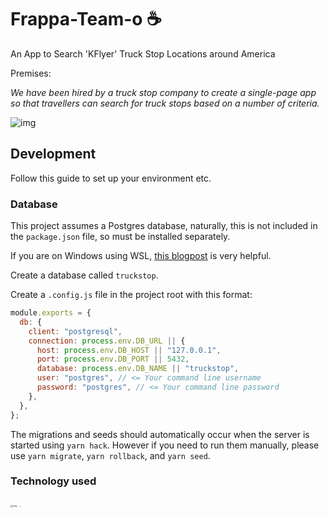 # Frappa-Team-o ☕

An App to Search 'KFlyer' Truck Stop Locations around America

Premises: 

*We have been hired by a truck stop company to create a single-page app so that travellers can search for truck stops based on a number of criteria.*

![img](https://lh6.googleusercontent.com/jSzLnj5LSF-K2jfbXXR_1O5vtMRTsLjOPBo_x-zlYrlV26a6s_pScmJL2WmjyZ3JS8mDn08sBV5WHAWE8ySpHfpQWhScs6ncz-wSTdV6UpIM3dd7LeDhaOPsf5vFIVLB2PaJBa52rQ)

## Development

Follow this guide to set up your environment etc.

### Database

This project assumes a Postgres database, naturally, this is not included in the `package.json` file, so must be installed separately.

If you are on Windows using WSL, [this blogpost](https://medium.com/@harshityadav95/postgresql-in-windows-subsystem-for-linux-wsl-6dc751ac1ff3) is very helpful.

Create a database called `truckstop`.

Create a `.config.js` file in the project root with this format:

```javascript
module.exports = {
  db: {
    client: "postgresql",
    connection: process.env.DB_URL || {
      host: process.env.DB_HOST || "127.0.0.1",
      port: process.env.DB_PORT || 5432,
      database: process.env.DB_NAME || "truckstop",
      user: "postgres", // <= Your command line username
      password: "postgres", // <= Your command line password
    },
  },
};
```

The migrations and seeds should automatically occur when the server is started using `yarn hack`.
However if you need to run them manually, please use `yarn migrate`, `yarn rollback`, and `yarn seed`.

### Technology used

<img src="https://lh5.googleusercontent.com/MbeMJpHR5Ndpfqwk_9VDv1ZJu9dIHOPoCuc-Z9PnRU-3_pw9ap6OA90jj6jq_QGBUM_RDZrJNTvth2zdBFpQBOK00VVzQ_FW391hGGx6YCisVVgcLLyamWTKzF5GSZv2KpoC5TpPLg" alt="img" style="zoom:25%;" />

<img src="https://lh6.googleusercontent.com/cY6UxWkk0uXZimvZUx-S89-ShHn9aLXEiHikmPkx9DuEGo27UI1cL6tlBOI1v1neeTOkjXewcu9xhXXpZ2Y3JtUU4PwBcgaurwPbnWvTnJXcQqqdftROhbHrbDlx5Xh-6ZF7pnQ7GA" alt="img" style="zoom:8%;" />
